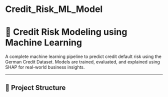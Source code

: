 # Credit_Risk_ML_Model
# 🧠 Credit Risk Modeling using Machine Learning

A complete machine learning pipeline to predict credit default risk using the German Credit Dataset. Models are trained, evaluated, and explained using SHAP for real-world business insights.

---

## 📂 Project Structure
